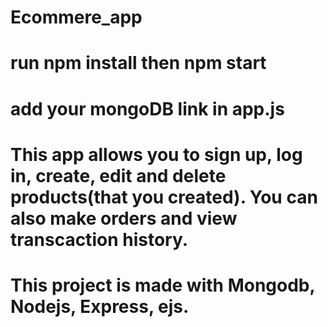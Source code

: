 # Ecommere_app
# run npm install then npm start
# add your mongoDB link in app.js
# This app allows you to sign up, log in, create, edit and delete products(that you created). You can also make orders and view transcaction history.
# This project is made with Mongodb, Nodejs, Express, ejs.
